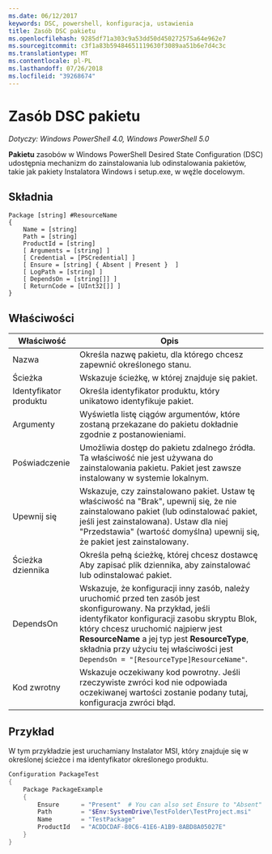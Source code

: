 ```yaml
---
ms.date: 06/12/2017
keywords: DSC, powershell, konfiguracja, ustawienia
title: Zasób DSC pakietu
ms.openlocfilehash: 9285df71a303c9a53dd50d450272575a64e962e7
ms.sourcegitcommit: c3f1a83b59484651119630f3089aa51b6e7d4c3c
ms.translationtype: MT
ms.contentlocale: pl-PL
ms.lasthandoff: 07/26/2018
ms.locfileid: "39268674"
---
```

# <a name="dsc-package-resource"></a>Zasób DSC pakietu

_Dotyczy: Windows PowerShell 4.0, Windows PowerShell 5.0_

**Pakietu** zasobów w Windows PowerShell Desired State Configuration (DSC) udostępnia mechanizm do zainstalowania lub odinstalowania pakietów, takie jak pakiety Instalatora Windows i setup.exe, w węźle docelowym.

## <a name="syntax"></a>Składnia

```
Package [string] #ResourceName
{
    Name = [string]
    Path = [string]
    ProductId = [string]
    [ Arguments = [string] ]
    [ Credential = [PSCredential] ]
    [ Ensure = [string] { Absent | Present }  ]
    [ LogPath = [string] ]
    [ DependsOn = [string[]] ]
    [ ReturnCode = [UInt32[]] ]
}
```

## <a name="properties"></a>Właściwości

| Właściwość | Opis |
| --- | --- |
| Nazwa| Określa nazwę pakietu, dla którego chcesz zapewnić określonego stanu.|
| Ścieżka| Wskazuje ścieżkę, w której znajduje się pakiet.|
| Identyfikator produktu| Określa identyfikator produktu, który unikatowo identyfikuje pakiet.|
| Argumenty| Wyświetla listę ciągów argumentów, które zostaną przekazane do pakietu dokładnie zgodnie z postanowieniami.|
| Poświadczenie| Umożliwia dostęp do pakietu zdalnego źródła. Ta właściwość nie jest używana do zainstalowania pakietu. Pakiet jest zawsze instalowany w systemie lokalnym.|
| Upewnij się| Wskazuje, czy zainstalowano pakiet. Ustaw tę właściwość na "Brak", upewnij się, że nie zainstalowano pakiet (lub odinstalować pakiet, jeśli jest zainstalowana). Ustaw dla niej "Przedstawia" (wartość domyślna) upewnij się, że pakiet jest zainstalowany.|
| Ścieżka dziennika| Określa pełną ścieżkę, której chcesz dostawcę Aby zapisać plik dziennika, aby zainstalować lub odinstalować pakiet.|
| DependsOn | Wskazuje, że konfiguracji inny zasób, należy uruchomić przed ten zasób jest skonfigurowany. Na przykład, jeśli identyfikator konfiguracji zasobu skryptu Blok, który chcesz uruchomić najpierw jest **ResourceName** a jej typ jest **ResourceType**, składnia przy użyciu tej właściwości jest `DependsOn = "[ResourceType]ResourceName"`.|
| Kod zwrotny| Wskazuje oczekiwany kod powrotny. Jeśli rzeczywiste zwróci kod nie odpowiada oczekiwanej wartości zostanie podany tutaj, konfiguracja zwróci błąd.|

## <a name="example"></a>Przykład

W tym przykładzie jest uruchamiany Instalator MSI, który znajduje się w określonej ścieżce i ma identyfikator określonego produktu.

```powershell
Configuration PackageTest
{
    Package PackageExample
    {
        Ensure      = "Present"  # You can also set Ensure to "Absent"
        Path        = "$Env:SystemDrive\TestFolder\TestProject.msi"
        Name        = "TestPackage"
        ProductId   = "ACDDCDAF-80C6-41E6-A1B9-8ABD8A05027E"
    }
}
```